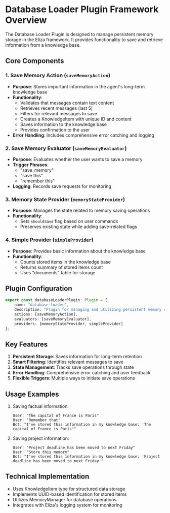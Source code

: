 # Database Loader Plugin Framework Overview

The Database Loader Plugin is designed to manage persistent memory storage in the Eliza framework. It provides functionality to save and retrieve information from a knowledge base.

## Core Components

### 1. Save Memory Action (`saveMemoryAction`)
- **Purpose**: Stores important information in the agent's long-term knowledge base
- **Functionality**:
  - Validates that messages contain text content
  - Retrieves recent messages (last 5)
  - Filters for relevant messages to save
  - Creates a KnowledgeItem with unique ID and content
  - Saves information to the knowledge base
  - Provides confirmation to the user
- **Error Handling**: Includes comprehensive error catching and logging

### 2. Save Memory Evaluator (`saveMemoryEvaluator`)
- **Purpose**: Evaluates whether the user wants to save a memory
- **Trigger Phrases**:
  - "save_memory"
  - "save this"
  - "remember this"
- **Logging**: Records save requests for monitoring

### 3. Memory State Provider (`memoryStateProvider`)
- **Purpose**: Manages the state related to memory saving operations
- **Functionality**:
  - Sets `shouldSave` flag based on user commands
  - Preserves existing state while adding save-related flags

### 4. Simple Provider (`simpleProvider`)
- **Purpose**: Provides basic information about the knowledge base
- **Functionality**:
  - Counts stored items in the knowledge base
  - Returns summary of stored items count
  - Uses "documents" table for storage

## Plugin Configuration
```typescript
export const databaseLoaderPlugin: Plugin = {
    name: "database-loader",
    description: "Plugin for managing and utilizing persistent memory storage",
    actions: [saveMemoryAction],
    evaluators: [saveMemoryEvaluator],
    providers: [memoryStateProvider, simpleProvider]
};
```

## Key Features
1. **Persistent Storage**: Saves information for long-term retention
2. **Smart Filtering**: Identifies relevant messages to save
3. **State Management**: Tracks save operations through state
4. **Error Handling**: Comprehensive error catching and user feedback
5. **Flexible Triggers**: Multiple ways to initiate save operations

## Usage Examples
1. Saving factual information:
   ```
   User: "The capital of France is Paris"
   User: "Remember that"
   Bot: "I've stored this information in my knowledge base: 'The capital of France is Paris'"
   ```

2. Saving project information:
   ```
   User: "Project deadline has been moved to next Friday"
   User: "Store this memory"
   Bot: "I've stored this information in my knowledge base: 'Project deadline has been moved to next Friday'"
   ```

## Technical Implementation
- Uses KnowledgeItem type for structured data storage
- Implements UUID-based identification for stored items
- Utilizes MemoryManager for database operations
- Integrates with Eliza's logging system for monitoring
